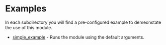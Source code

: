 # Examples
In each subdirectory you will find a pre-configured example to demeonstate the use of this module.

* [simple_example](./simple_example/) - Runs the module using the default arguments.

<!-- BEGIN_TF_DOCS -->

<!-- END_TF_DOCS -->